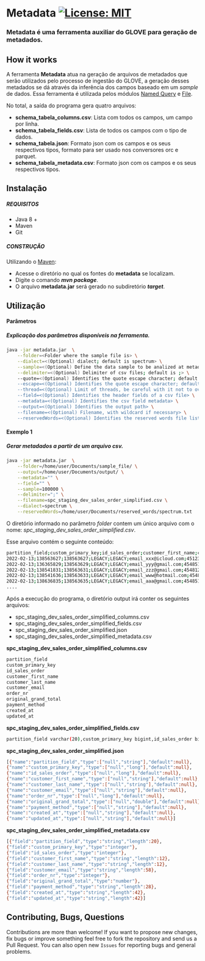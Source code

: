 # Metadata [![License: MIT](https://img.shields.io/badge/License-MIT-yellow.svg)](https://opensource.org/licenses/MIT)
### Metadata é uma ferramenta auxiliar do GLOVE para geração de metadados.

## How it works

A ferramenta **Metadata** atua na geração de arquivos de metadados que serão utilizados pelo processo de ingestão do GLOVE, a geração desses metadados se dá através da inferência dos campos baseado em um _sample_ de dados. Essa ferramenta é utilizada pelos módulos [Named Query](https://github.com/dafiti-group/glove#named-query-module) e [File](https://github.com/dafiti-group/glove#file-module). 

No total, a saída do programa gera quatro arquivos:
- **schema_tabela_columns.csv**: Lista com todos os campos, um campo por linha.
- **schema_tabela_fields.csv**: Lista de todos os campos com o tipo de dados.
- **schema_tabela.json**: Formato json com os campos e os seus respectivos tipos, formato para ser usado nos conversores orc e parquet.
- **schema_tabela_metadata.csv**: Formato json com os campos e os seus respectivos tipos.

## Instalação

##### REQUISITOS

- Java 8 +
- Maven
- Git

##### CONSTRUÇÃO

Utilizando o [Maven](https://maven.apache.org/):

- Acesse o diretório no qual os fontes do **metadata** se localizam.
- Digite o comando _**mvn package**_.
- O arquivo **metadata.jar** será gerado no subdiretório **_target_**.

## Utilização

#### Parâmetros
##### Explicação dos parâmetros disponíveis na ferramenta.

```bash
java -jar metadata.jar  \
	--folder=<Folder where the sample file is> \
	--dialect=<(Optional) dialect; default is spectrum> \
	--sample=<(Optional) Define the data sample to be analized at metadata extraction process; default is 100000> \
	--delimiter=<(Optional) Delimiter of csv files; default is ;> \
	--quote=<(Optional) Identifies the quote escape character; default is \""> \
	--escape=<(Optional) Identifies the quote escape character; default is \"> \
	--thread=<(Optional) Limit of threads, be careful with it not to overload the workstation memory; default is 1> \
	--field=<(Optional) Identifies the header fields of a csv file> \
	--metadata=<(Optional) Identifies the csv field metadata> \
	--output=<(Optional) Identifies the output path> \
	--filename=<(Optional) Filename, with wildcard if necessary> \
	--reservedWords=<(Optional) Identifies the reserved words file list>	
```             

#### Exemplo 1
##### Gerar metadados a partir de um arquivo csv.

```bash
java -jar metadata.jar  \
	--folder=/home/user/Documents/sample_file/ \
	--output=/home/user/Documents/output/ \
	--metadata="" \
	--field="" \
	--sample=100000 \
	--delimiter=";" \
	--filename=spc_staging_dev_sales_order_simplified.csv \
	--dialect=spectrum \
	--reservedWords=/home/user/Documents/reserved_words/spectrum.txt
```

O diretório informado no parâmetro _folder_ contem um único arquivo com o nome: _spc_staging_dev_sales_order_simplified.csv_.

Esse arquivo contém o seguinte conteúdo:

```bash
partition_field;custom_primary_key;id_sales_order;customer_first_name;customer_last_name;customer_email;order_nr;original_grand_total;payment_method;created_at;updated_at
2022-02-13;138563627;138563627;LEGACY;LEGACY;email_xxx@icloud.com;4512319139;251.98;debitcard;2022-02-13 00:00:05.0;2022-02-13 00:16:59.0
2022-02-13;136365829;138563629;LEGACY;LEGACY;email_yyy@gmail.com;4548519123;374.9;braspag_cc;2022-02-13 00:00:07.0;2022-02-13 00:17:51.0
2022-02-13;138541831;138563631;LEGACY;LEGACY;email_zzz@gmail.com;454812343;69.98;braspag_cc;2022-02-13 00:00:07.0;2022-02-13 00:00:07.0
2022-02-13;138541636;138563633;LEGACY;LEGACY;email_www@hotmail.com;4548519145;618.65;braspag_cc;2022-02-13 00:00:09.0;2022-02-13 00:17:52.0
2022-02-13;138636835;138563635;LEGACY;LEGACY;email_aaa@gmail.com;4548512347;99.9;braspag_cc;2022-02-13 00:00:10.0;2022-02-13 00:17:52.0
....
```

Após a execução do programa, o diretório output irá conter os seguintes arquivos:

- spc_staging_dev_sales_order_simplified_columns.csv
- spc_staging_dev_sales_order_simplified_fields.csv
- spc_staging_dev_sales_order_simplified.json
- spc_staging_dev_sales_order_simplified_metadata.csv

**spc_staging_dev_sales_order_simplified_columns.csv**
		
```bash
partition_field
custom_primary_key
id_sales_order
customer_first_name
customer_last_name
customer_email
order_nr
original_grand_total
payment_method
created_at
updated_at
```	

**spc_staging_dev_sales_order_simplified_fields.csv**

```bash
partition_field varchar(20),custom_primary_key bigint,id_sales_order bigint,customer_first_name varchar(12),customer_last_name varchar(12),customer_email varchar(58),order_nr bigint,original_grand_total double precision,payment_method varchar(28),created_at varchar(42),updated_at varchar(42)
```

**spc_staging_dev_sales_order_simplified.json**
		
```bash
[{"name":"partition_field","type":["null","string"],"default":null},
{"name":"custom_primary_key","type":["null","long"],"default":null},
{"name":"id_sales_order","type":["null","long"],"default":null},
{"name":"customer_first_name","type":["null","string"],"default":null},
{"name":"customer_last_name","type":["null","string"],"default":null},
{"name":"customer_email","type":["null","string"],"default":null},
{"name":"order_nr","type":["null","long"],"default":null},
{"name":"original_grand_total","type":["null","double"],"default":null},
{"name":"payment_method","type":["null","string"],"default":null},
{"name":"created_at","type":["null","string"],"default":null},
{"name":"updated_at","type":["null","string"],"default":null}]
```

**spc_staging_dev_sales_order_simplified_metadata.csv**
		
```bash
[{"field":"partition_field","type":"string","length":20},
{"field":"custom_primary_key","type":"integer"},
{"field":"id_sales_order","type":"integer"},
{"field":"customer_first_name","type":"string","length":12},
{"field":"customer_last_name","type":"string","length":12},
{"field":"customer_email","type":"string","length":58},
{"field":"order_nr","type":"integer"},
{"field":"original_grand_total","type":"number"},
{"field":"payment_method","type":"string","length":28},
{"field":"created_at","type":"string","length":42},
{"field":"updated_at","type":"string","length":42}]
```
		
		

## Contributing, Bugs, Questions
Contributions are more than welcome! If you want to propose new changes, fix bugs or improve something feel free to fork the repository and send us a Pull Request. You can also open new `Issues` for reporting bugs and general problems.
